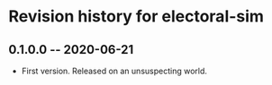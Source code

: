 # Revision history for electoral-sim

## 0.1.0.0 -- 2020-06-21

* First version. Released on an unsuspecting world.
